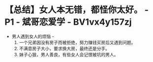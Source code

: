 # 【总结】女人本无错，都怪你太好。 - P1 - 斌哥恋爱学 - BV1vx4y157zj

-   男人遇到女人的烦恼 - 
    1.  一个兄弟因没有房子而被拒绝，努力赚钱买房后又遇到问题。
    2.  不满意房子大小，要求换大房，最终还是分手。
    3.  妹子心狠，男人善良，有些女人会记恨被坑的男人。